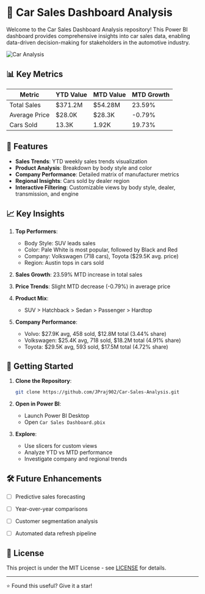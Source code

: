 # 🚗 Car Sales Dashboard Analysis

Welcome to the Car Sales Dashboard Analysis repository! This Power BI dashboard provides comprehensive insights into car sales data, enabling data-driven decision-making for stakeholders in the automotive industry.

![Car Analysis](https://github.com/user-attachments/assets/53a2402f-7f8b-4ed8-ac11-4893be318633)

## 📊 Key Metrics

| Metric | YTD Value | MTD Value | MTD Growth |
|--------|-----------|-----------|------------|
| Total Sales | $371.2M | $54.28M | 23.59% |
| Average Price | $28.0K | $28.3K | -0.79% |
| Cars Sold | 13.3K | 1.92K | 19.73% |

## 🌟 Features

- **Sales Trends**: YTD weekly sales trends visualization
- **Product Analysis**: Breakdown by body style and color
- **Company Performance**: Detailed matrix of manufacturer metrics
- **Regional Insights**: Cars sold by dealer region
- **Interactive Filtering**: Customizable views by body style, dealer, transmission, and engine

## 📈 Key Insights

1. **Top Performers**:
   - Body Style: SUV leads sales
   - Color: Pale White is most popular, followed by Black and Red
   - Company: Volkswagen (718 cars), Toyota ($29.5K avg. price)
   - Region: Austin tops in cars sold

2. **Sales Growth**: 23.59% MTD increase in total sales

3. **Price Trends**: Slight MTD decrease (-0.79%) in average price

4. **Product Mix**: 
   - SUV > Hatchback > Sedan > Passenger > Hardtop

5. **Company Performance**:
   - Volvo: $27.9K avg, 458 sold, $12.8M total (3.44% share)
   - Volkswagen: $25.4K avg, 718 sold, $18.2M total (4.91% share)
   - Toyota: $29.5K avg, 593 sold, $17.5M total (4.72% share)

## 🚀 Getting Started

1. **Clone the Repository**:
   ```bash
   git clone https://github.com/JPraj902/Car-Sales-Analysis.git
   ```

2. **Open in Power BI**:
   - Launch Power BI Desktop
   - Open `Car Sales Dashboard.pbix`

3. **Explore**:
   - Use slicers for custom views
   - Analyze YTD vs MTD performance
   - Investigate company and regional trends

## 🛠 Future Enhancements

- [ ] Predictive sales forecasting
- [ ] Year-over-year comparisons
- [ ] Customer segmentation analysis
- [ ] Automated data refresh pipeline


## 📄 License

This project is under the MIT License - see [LICENSE](LICENSE) for details.

---

⭐ Found this useful? Give it a star!

